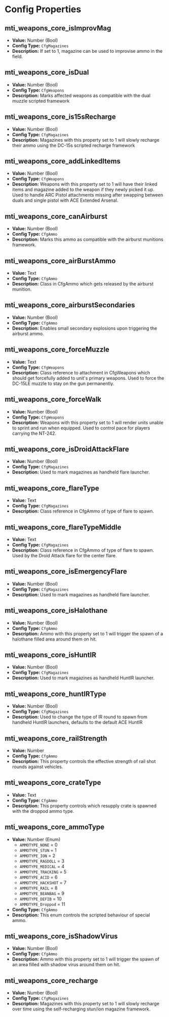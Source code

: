 # Config Properties

## mti_weapons_core_isImprovMag

- **Value:** Number (Bool)
- **Config Type:** `CfgMagazines`
- **Description:** If set to 1, magazine can be used to improvise ammo in the field.

## mti_weapons_core_isDual

- **Value:** Number (Bool)
- **Config Type:** `CfgWeapons`
- **Description:** Marks affected weapons as compatible with the dual muzzle scripted framework

## mti_weapons_core_is15sRecharge

- **Value:** Number (Bool)
- **Config Type:** `CfgMagazines`
- **Description:** Magazines with this property set to 1 will slowly recharge their ammo using the DC-15s scripted recharge framework

## mti_weapons_core_addLinkedItems

- **Value:** Number (Bool)
- **Config Type:** `CfgWeapons`
- **Description:** Weapons with this property set to 1 will have their linked items and magazine added to the weapon if they newly picked it up. Used to handle ARC Pistol attachments missing after swapping between duals and single pistol with ACE Extended Arsenal.

## mti_weapons_core_canAirburst

- **Value:** Number (Bool)
- **Config Type:** `CfgAmmo`
- **Description:** Marks this ammo as compatible with the airburst munitions framework.

## mti_weapons_core_airBurstAmmo

- **Value:** Text
- **Config Type:** `CfgAmmo`
- **Description:** Class in CfgAmmo which gets released by the airburst munition.

## mti_weapons_core_airburstSecondaries

- **Value:** Number (Bool)
- **Config Type:** `CfgAmmo`
- **Description:** Enables small secondary explosions upon triggering the airburst ammo.

## mti_weapons_core_forceMuzzle

- **Value:** Text
- **Config Type:** `CfgWeapons`
- **Description:** Class reference to attachment in CfgWeapons which should get forcefully added to unit's primary weapons. Used to force the DC-15LE muzzle to stay on the gun permanently.

## mti_weapons_core_forceWalk

- **Value:** Number (Bool)
- **Config Type:** `CfgWeapons`
- **Description:** Weapons with this property set to 1 will render units unable to sprint and run when equipped. Used to control pace for players carrying the NT-242.

## mti_weapons_core_isDroidAttackFlare

- **Value:** Number (Bool)
- **Config Type:** `CfgMagazines`
- **Description:** Used to mark magazines as handheld flare launcher.

## mti_weapons_core_flareType

- **Value:** Text
- **Config Type:** `CfgMagazines`
- **Description:** Class reference in CfgAmmo of type of flare to spawn.

## mti_weapons_core_flareTypeMiddle

- **Value:** Text
- **Config Type:** `CfgMagazines`
- **Description:** Class reference in CfgAmmo of type of flare to spawn. Used by the Droid Attack flare for the center flare.

## mti_weapons_core_isEmergencyFlare

- **Value:** Number (Bool)
- **Config Type:** `CfgMagazines`
- **Description:** Used to mark magazines as handheld flare launcher.

## mti_weapons_core_isHalothane

- **Value:** Number (Bool)
- **Config Type:** `CfgAmmo`
- **Description:** Ammo with this property set to 1 will trigger the spawn of a halothane filled area around them on hit.

## mti_weapons_core_isHuntIR

- **Value:** Number (Bool)
- **Config Type:** `CfgMagazines`
- **Description:** Used to mark magazines as handheld HuntIR launcher.

## mti_weapons_core_huntIRType

- **Value:** Number (Bool)
- **Config Type:** `CfgMagazines`
- **Description:** Used to change the type of IR round to spawn from handheld HuntIR launchers, defaults to the default ACE HuntIR

## mti_weapons_core_railStrength

- **Value:** Number
- **Config Type:** `CfgAmmo`
- **Description:** This property controls the effective strength of rail shot rounds against vehicles.

## mti_weapons_core_crateType

- **Value:** Text
- **Config Type:** `CfgAmmo`
- **Description:** This property controls which resupply crate is spawned with the droppod ammo type.

## mti_weapons_core_ammoType

- **Value:** Number (Enum)
    - `AMMOTYPE_NONE` = 0
    - `AMMOTYPE_STUN` = 1
    - `AMMOTYPE_ION` = 2
    - `AMMOTYPE_RAGDOLL` = 3
    - `AMMOTYPE_MEDICAL` = 4
    - `AMMOTYPE_TRACKING` = 5
    - `AMMOTYPE_ACID` = 6
    - `AMMOTYPE_HACKSHOT` = 7
    - `AMMOTYPE_RAIL` = 8
    - `AMMOTYPE_BEANBAG` = 9
    - `AMMOTYPE_DEFIB` = 10
    - `AMMOTYPE_Droppod` = 11
- **Config Type:** `CfgAmmo`
- **Description:** This enum controls the scripted behaviour of special ammo.

## mti_weapons_core_isShadowVirus

- **Value:** Number (Bool)
- **Config Type:** `CfgAmmo`
- **Description:** Ammo with this property set to 1 will trigger the spawn of an area filled with shadow virus around them on hit.

## mti_weapons_core_recharge

- **Value:** Number (Bool)
- **Config Type:** `CfgMagazines`
- **Description:** Magazines with this property set to 1 will slowly recharge over time using the self-recharging stun/ion magazine framework.


